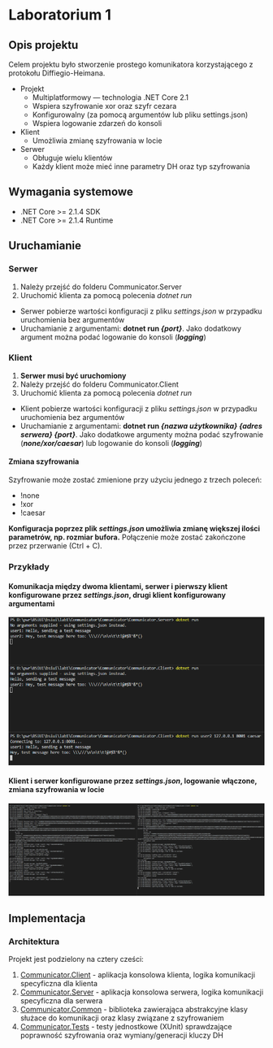 # Laboratorium 1
## Opis projektu
Celem projektu było stworzenie prostego komunikatora korzystającego z protokołu Diffiegio-Heimana.
* Projekt
  * Multiplatformowy — technologia .NET Core 2.1
  * Wspiera szyfrowanie xor oraz szyfr cezara
  * Konfigurowalny (za pomocą argumentów lub pliku settings.json)
  * Wspiera logowanie zdarzeń do konsoli
* Klient
  * Umożliwia zmianę szyfrowania w locie
* Serwer 
  * Obługuje wielu klientów
  * Każdy klient może mieć inne parametry DH oraz typ szyfrowania  

## Wymagania systemowe
* .NET Core >= 2.1.4 SDK
* .NET Core >= 2.1.4 Runtime
## Uruchamianie
### Serwer
1. Należy przejść do folderu Communicator.Server
2. Uruchomić klienta za pomocą polecenia *dotnet run*
  * Serwer pobierze wartości konfiguracji z pliku *settings.json* w przypadku uruchomienia bez argumentów
  * Uruchamianie z argumentami: **dotnet run *{port}***. Jako dodatkowy argument można podać logowanie do konsoli (***logging***)
  
### Klient
1. **Serwer musi być uruchomiony**
2. Należy przejść do folderu Communicator.Client
3. Uruchomić klienta za pomocą polecenia *dotnet run*
  * Klient pobierze wartości konfiguracji z pliku *settings.json* w przypadku uruchomienia bez argumentów
  * Uruchamianie z argumentami: **dotnet run *{nazwa użytkownika} {adres serwera} {port}***. Jako dodatkowe argumenty można podać szyfrowanie (***none/xor/caesar***) lub logowanie do konsoli (***logging***)
  
#### Zmiana szyfrowania
Szyfrowanie może zostać zmienione przy użyciu jednego z trzech poleceń:
* !none
* !xor
* !caesar

**Konfiguracja poprzez plik *settings.json* umożliwia zmianę większej ilości parametrów, np. rozmiar bufora.**
Połączenie może zostać zakończone przez przerwanie (Ctrl + C).

### Przykłady
#### Komunikacja między dwoma klientami, serwer i pierwszy klient konfigurowane przez *settings.json*, drugi klient konfigurowany argumentami
![example_1](Documentation/images/example.png)
#### Klient i serwer konfigurowane przez *settings.json*, logowanie włączone, zmiana szyfrowania w locie
![example_1](Documentation/images/example_logging.png)

## Implementacja
### Architektura
Projekt jest podzielony na cztery cześci:
1. [Communicator.Client](Communicator/Communicator.Client) - aplikacja konsolowa klienta, logika komunikacji specyficzna dla klienta
2. [Communicator.Server](Communicator/Communicator.Server) - aplikacja konsolowa serwera, logika komunikacji specyficzna dla serwera
3. [Communicator.Common](Communicator/Communicator.Common) - biblioteka zawierająca abstrakcyjne klasy służace do komunikacji oraz klasy związane z szyfrowaniem
4. [Communicator.Tests](Communicator/Communicator.Tests) - testy jednostkowe (XUnit) sprawdzające poprawność szyfrowania oraz wymiany/generacji kluczy DH

